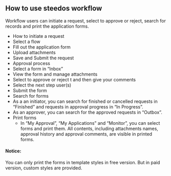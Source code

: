## How to use steedos workflow
Workflow users can initiate a request, select to approve or reject, search for records and print the application forms.
- How to initiate a request
 - Select a flow
 - Fill out the application form
 - Upload attachments
 - Save and Submit the request
- Approval process
 - Select a form in “Inbox”
 - View the form and manage attachments
 - Select to approve or reject t and then give your comments
 - Select the next step user(s)
 - Submit the form
- Search for forms
 - As a an initiator, you can search for finished or cancelled requests in “Finished” and requests in approval progress in “In Progress”. 
 - As an approver, you can search for the approved requests in “Outbox”.
- Print forms
  - In “My Approval”, “My Applications” and “Monitor”, you can select forms and print them. All contents, including attachments names, approval history and approval comments, are visible in printed forms.

#### Notice:
You can only print the forms in template styles in free version. But in paid version, custom styles are provided.
